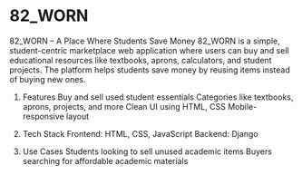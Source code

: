 # 82_WORN
 82_WORN – A Place Where Students Save Money
82_WORN is a simple, student-centric marketplace web application where users can buy and sell educational resources like textbooks, aprons, calculators, and student projects. The platform helps students save money by reusing items instead of buying new ones.

1. Features
  Buy and sell used student essentials
  Categories like textbooks, aprons, projects, and more
  Clean UI using HTML, CSS 
  Mobile-responsive layout 

2. Tech Stack
  Frontend: HTML, CSS, JavaScript
  Backend: Django 

3. Use Cases
  Students looking to sell unused academic items
  Buyers searching for affordable academic materials
